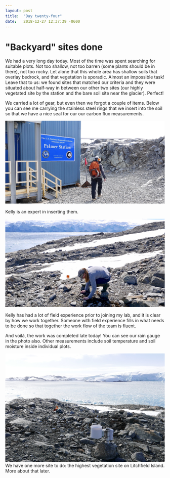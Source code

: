 ```yaml
---
layout: post
title:  "Day twenty-four"
date:   2018-12-27 12:37:39 -0600
---
```

# "Backyard" sites done
We had a very long day today. Most of the time was spent searching for suitable plots. Not too shallow, not too barren (some plants should be in there), not too rocky. Let alone that this whole area has shallow soils that overlay bedrock, and that vegetation is sporadic. Almost an impossible task! 
Leave that to us: we found sites that matched our criteria and they were situated about half-way in between our other two sites (our highly vegetated site by the station and the bare soil site near the glacier). Perfect! 

We carried a lot of gear, but even then we forgot a couple of items. Below you can see me carrying the stainless steel rings that we insert into the soil so that we have a nice seal for our our carbon flux measurements.

![Natasja with soil collars](/assets/blog_photos/181227/20181227_screenshot1.jpg)

Kelly is an expert in inserting them. 

![Kelly inserting soil collars](/assets/blog_photos/181227/20181227_screenshot2.jpg)

Kelly has had a lot of field experience prior to joining my lab, and it is clear by how we work together. Someone with field experience fills in what needs to be done so that together the work flow of the team is fluent. 

And voilá, the work was completed late today! You can see our rain gauge in the photo also. Other measurements include soil temperature and soil moisture inside individual plots. 

![Mid-productivity site done](/assets/blog_photos/181227/p1060741_smaller.jpg)
We have one more site to do: the highest vegetation site on Litchfield Island. More about that later.

